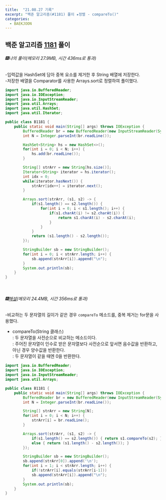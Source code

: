 ```yaml
---
title:  "21.08.27 기록"
excerpt: "백준 알고리즘(#1181) 풀이 ★정렬 - compareTo()"
categories:
  - BAEKJOON
---
```



## 백준 알고리즘 [1181](https://www.acmicpc.net/problem/1181) 풀이

###### 🎆나의 풀이(메모리 27.9MB, 시간 436ms로 통과)<br/>
-입력값을 HashSet에 담아 중복 요소를 제거한 후 String 배열에 저장한다.<br>
-저장한 배열을 Comparator를 사용한 Arrays.sort로 정렬하여 풀이했다.<br>

```java
import java.io.BufferedReader;
import java.io.IOException;
import java.io.InputStreamReader;
import java.util.Arrays;
import java.util.HashSet;
import java.util.Iterator;

public class B1181 {
    public static void main(String[] args) throws IOException {
        BufferedReader br = new BufferedReader(new InputStreamReader(System.in));
        int N = Integer.parseInt(br.readLine());

        HashSet<String> hs = new HashSet<>();
        for(int i = 0; i < N; i++) {
            hs.add(br.readLine());
        }

        String[] strArr = new String[hs.size()];
        Iterator<String> iterator = hs.iterator();
        int idx = 0;
        while(iterator.hasNext()) {
            strArr[idx++] = iterator.next();
        }

        Arrays.sort(strArr, (s1, s2) -> {
            if(s1.length() == s2.length()) {
                for(int i = 0; i < s1.length(); i++) {
                    if(s1.charAt(i) != s2.charAt(i)) {
                        return s1.charAt(i) - s2.charAt(i);
                    }
                }
            }
            return (s1.length() - s2.length());
        });

        StringBuilder sb = new StringBuilder();
        for(int i = 0; i < strArr.length; i++) {
            sb.append(strArr[i]).append("\n");
        }
        System.out.println(sb);
    }
}
```
<br>

###### 🎆[해설]()(메모리 24.4MB, 시간 356ms로 통과)<br/>
-비교하는 두 문자열의 길이가 같은 경우 `compareTo` 메소드를, 중복 제거는 for문을 사용했다.<br>

* compareTo(String 클래스)<br>
 : 두 문자열을 사전순으로 비교하는 메소드이다.<br>
 : 주어진 문자열이 인수로 받은 문자열보다 사전순으로 앞서면 음수값을 반환하고,<br> 아닌 경우 양수값을 반환한다.<br>
 : 두 문자열이 같을 때엔 0을 반환한다.<br>

```java
import java.io.BufferedReader;
import java.io.IOException;
import java.io.InputStreamReader;
import java.util.Arrays;

public class B1181 {
    public static void main(String[] args) throws IOException {
        BufferedReader br = new BufferedReader(new InputStreamReader(System.in));
        int N = Integer.parseInt(br.readLine());

        String[] strArr = new String[N];
        for(int i = 0; i < N; i++) {
            strArr[i] = br.readLine();
        }

        Arrays.sort(strArr, (s1, s2) -> {
            if(s1.length() == s2.length()) { return s1.compareTo(s2); }
            else { return (s1.length() - s2.length()); }
        });

        StringBuilder sb = new StringBuilder();
        sb.append(strArr[0]).append('\n');
        for(int i = 1; i < strArr.length; i++) {
            if(!strArr[i].equals(strArr[i-1]))
            sb.append(strArr[i]).append("\n");
        }
        System.out.println(sb);
    }
}
```
